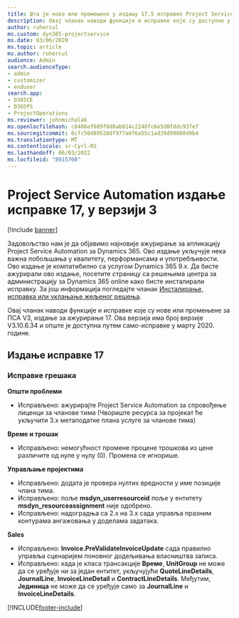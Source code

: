 ```yaml
---
title: Шта је ново или промењено у издању 17.5 исправке Project Service Automation верзије 3
description: Овај чланак наводи функције и исправке које су доступне у оквиру исправке за аутоматизацију услуге пројекта Релеасе 17, V3.
author: ruhercul
ms.custom: dyn365-projectservice
ms.date: 03/06/2020
ms.topic: article
ms.author: ruhercul
audience: Admin
search.audienceType:
- admin
- customizer
- enduser
search.app:
- D365CE
- D365PS
- ProjectOperations
ms.reviewer: johnmichalak
ms.openlocfilehash: c8486ef689f0d8ab014c2248fc6e5d0fddc937e7
ms.sourcegitcommit: 6cfc50d89528df977a8f6a55c1ad39d99800d9b4
ms.translationtype: MT
ms.contentlocale: sr-Cyrl-RS
ms.lasthandoff: 06/03/2022
ms.locfileid: "8915708"
---
```

# <a name="project-service-automation-update-release-17-v3"></a>Project Service Automation издање исправке 17, у верзији 3

[!include [banner](../includes/psa-now-project-operations.md)]

Задовољство нам је да објавимо најновије ажурирање за апликацију Project Service Automation за Dynamics 365. Ово издање укључује нека важна побољшања у квалитету, перформансама и употребљивости.  Ово издање је компатибилно са услугом Dynamics 365 9.x. Да бисте ажурирали ово издање, посетите страницу са решењима центра за администрацију за Dynamics 365 online како бисте инсталирали исправку. За још информација погледајте чланак [Инсталирање, исправка или уклањање жељеног решења](/power-platform/admin/install-remove-preferred-solution).

Овај чланак наводи функције и исправке које су нове или промењене за ПСА V3, издање за ажурирање 17. Ова верзија има број верзије V3.10.6.34 и опште је доступна путем само-исправке у марту 2020. године.


## <a name="update-release-17"></a>Издање исправке 17

### <a name="bug-fixes"></a>Исправке грешака

**Општи проблеми**

- Исправљено: ажурирајте Project Service Automation за спровођење лиценци за чланове тима (Чвориште ресурса за пројекат ће укључити 3.x метаподатке плана услуге за чланове тима)
 
**Време и трошак**

- Исправљено: немогућност промене процене трошкова из цене различите од нуле у нулу (0). Промена се игнорише.

**Управљање пројектима**

- Исправљено: додата је провера нултих вредности у име позиције члана тима.
- Исправљено: поље **msdyn_userresourceid** поље у ентитету **msdyn_resourceassignment** није одобрено.
- Исправљено: надоградња са 2.x на 3.x сада управља празним контурама ангажовања у доделама задатака.

**Sales**

- Исправљено: **Invoice.PreValidateInvoiceUpdate** сада правилно управља сценаријем поновног додељивања власништва записа.
- Исправљено: када је класа трансакције **Време**, **UnitGroup** не може да се уређује ни за један ентитет, укључујући **QuoteLineDetails**, **JournalLine**, **InvoiceLineDetail** и **ContractLineDetails**. Међутим, **Јединица** не може да се уређује само за **JournalLine** и **InvoiceLineDetails**.




[!INCLUDE[footer-include](../includes/footer-banner.md)]
